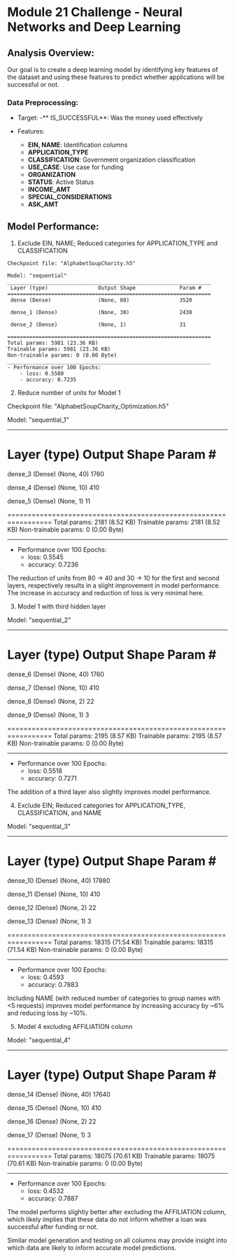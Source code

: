 # Module 21 Challenge - Neural Networks and Deep Learning

## Analysis Overview:

Our goal is to create a deep learning model by identifying key features of the dataset and using these features to predict whether applications will be successful or not.

### Data Preprocessing:

- Target: 
    -** IS_SUCCESSFUL**: Was the money used effectively

- Features: 
    - **EIN, NAME**: Identification columns
    - **APPLICATION_TYPE**
    - **CLASSIFICATION**: Government organization classification
    - **USE_CASE**: Use case for funding
    - **ORGANIZATION**
    - **STATUS**: Active Status
    - **INCOME_AMT**
    - **SPECIAL_CONSIDERATIONS**
    - **ASK_AMT**


## Model Performance:

1. Exclude EIN, NAME; Reduced categories for APPLICATION_TYPE and CLASSIFICATION 

```
Checkpoint file: "AlphabetSoupCharity.h5"

Model: "sequential"
_________________________________________________________________
 Layer (type)                Output Shape              Param #   
=================================================================
 dense (Dense)               (None, 80)                3520      
                                                                 
 dense_1 (Dense)             (None, 30)                2430      
                                                                 
 dense_2 (Dense)             (None, 1)                 31        
                                                                 
=================================================================
Total params: 5981 (23.36 KB)
Trainable params: 5981 (23.36 KB)
Non-trainable params: 0 (0.00 Byte)
_________________________________________________________________
- Performance over 100 Epochs:
    - loss: 0.5580 
    - accuracy: 0.7235
```

2. Reduce number of units for Model 1 

Checkpoint file: "AlphabetSoupCharity_Optimization.h5"

Model: "sequential_1"
_________________________________________________________________
 Layer (type)                Output Shape              Param #   
=================================================================
 dense_3 (Dense)             (None, 40)                1760      
                                                                 
 dense_4 (Dense)             (None, 10)                410       
                                                                 
 dense_5 (Dense)             (None, 1)                 11        
                                                                 
=================================================================
Total params: 2181 (8.52 KB)
Trainable params: 2181 (8.52 KB)
Non-trainable params: 0 (0.00 Byte)
_________________________________________________________________
- Performance over 100 Epochs:
    - loss: 0.5545 
    - accuracy: 0.7236

The reduction of units from 80 -> 40 and 30 -> 10 for the first and second layers, respectively results in a slight improvement in model performance. The increase in accuracy and reduction of loss is very minimal here.

3. Model 1 with third hidden layer

Model: "sequential_2"
_________________________________________________________________
 Layer (type)                Output Shape              Param #   
=================================================================
 dense_6 (Dense)             (None, 40)                1760      
                                                                 
 dense_7 (Dense)             (None, 10)                410       
                                                                 
 dense_8 (Dense)             (None, 2)                 22        
                                                                 
 dense_9 (Dense)             (None, 1)                 3         
                                                                 
=================================================================
Total params: 2195 (8.57 KB)
Trainable params: 2195 (8.57 KB)
Non-trainable params: 0 (0.00 Byte)
_________________________________________________________________
- Performance over 100 Epochs:
    - loss: 0.5518 
    - accuracy: 0.7271

The addition of a third layer also slightly improves model performance.


4. Exclude EIN; Reduced categories for APPLICATION_TYPE, CLASSIFICATION, and NAME

Model: "sequential_3"
_________________________________________________________________
 Layer (type)                Output Shape              Param #   
=================================================================
 dense_10 (Dense)            (None, 40)                17880     
                                                                 
 dense_11 (Dense)            (None, 10)                410       
                                                                 
 dense_12 (Dense)            (None, 2)                 22        
                                                                 
 dense_13 (Dense)            (None, 1)                 3         
                                                                 
=================================================================
Total params: 18315 (71.54 KB)
Trainable params: 18315 (71.54 KB)
Non-trainable params: 0 (0.00 Byte)
_________________________________________________________________
- Performance over 100 Epochs:
    - loss: 0.4593 
    - accuracy: 0.7883

Including NAME (with reduced number of categories to group names with <5 requests) improves model performance by increasing accuracy by ~6% and reducing loss by ~10%.

5. Model 4 excluding AFFILIATION column

Model: "sequential_4"
_________________________________________________________________
 Layer (type)                Output Shape              Param #   
=================================================================
 dense_14 (Dense)            (None, 40)                17640     
                                                                 
 dense_15 (Dense)            (None, 10)                410       
                                                                 
 dense_16 (Dense)            (None, 2)                 22        
                                                                 
 dense_17 (Dense)            (None, 1)                 3         
                                                                 
=================================================================
Total params: 18075 (70.61 KB)
Trainable params: 18075 (70.61 KB)
Non-trainable params: 0 (0.00 Byte)
_________________________________________________________________
- Performance over 100 Epochs:
    - loss: 0.4532 
    - accuracy: 0.7887

The model performs slightly better after excluding the AFFILIATION column, which likely implies that these data do not inform whether a loan was successful after funding or not.

Similar model generation and testing on all columns may provide insight into which data are likely to inform accurate model predictions.
